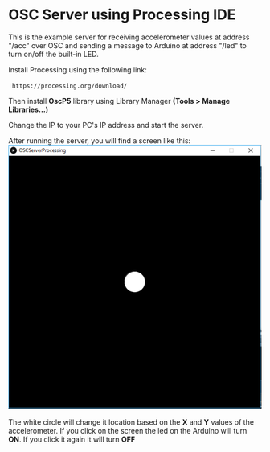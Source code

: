 # OSC Server using Processing IDE

This is the example server for receiving accelerometer values at address "/acc" over OSC and sending a message to Arduino at address "/led" to turn on/off the built-in LED.

Install Processing using the following link:

` https://processing.org/download/`

Then install <b>OscP5</b> library using Library Manager <b>(Tools > Manage Libraries…)</b>

Change the IP to your PC's IP address and start the server.

After running the server, you will find a screen like this:
![picture](server.png)

The white circle will change it location based on the <b>X</b> and <b>Y</b> values of the accelerometer. If you click on the screen the led on the Arduino will turn <b>ON</b>. If you click it again it will turn <b>OFF</b>

